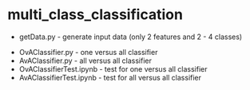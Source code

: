 # multi_class_classification
- getData.py - generate input data (only 2 features and 2 - 4 classes)
* OvAClassifier.py - one versus all classifier
* AvAClassifier.py - all versus all classifier
* OvAClassifierTest.ipynb - test for one versus all classifier
* AvAClassifierTest.ipynb - test for all versus all classifier
